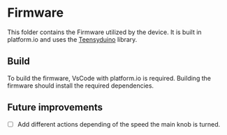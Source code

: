 # Firmware
This folder contains the Firmware utilized by the device. It is built in 
platform.io and uses the [Teensyduino](https://www.pjrc.com/teensy/td_download.html) library.

## Build
To build the firmware, VsCode with platform.io is required. Building the firmware should 
install the required dependencies.

## Future improvements
- [ ] Add different actions depending of the speed the main knob is turned.
